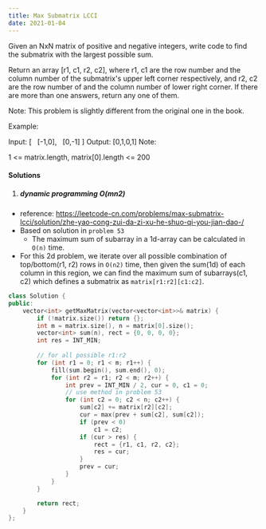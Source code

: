 ```yaml
---
title: Max Submatrix LCCI
date: 2021-01-04
---
```

Given an NxN matrix of positive and negative integers, write code to find the submatrix with the largest possible sum.

Return an array [r1, c1, r2, c2], where r1, c1 are the row number and the column number of the submatrix's upper left corner respectively, and r2, c2 are the row number of and the column number of lower right corner. If there are more than one answers, return any one of them.

Note: This problem is slightly different from the original one in the book.

Example:

Input:
[
   [-1,0],
   [0,-1]
]
Output: [0,1,0,1]
Note:

1 <= matrix.length, matrix[0].length <= 200


#### Solutions

1. ##### dynamic programming O(mn2)

- reference: https://leetcode-cn.com/problems/max-submatrix-lcci/solution/zhe-yao-cong-zui-da-zi-xu-he-shuo-qi-you-jian-dao-/
- Based on solution in `problem 53`
    - The maximum sum of subarray in a 1d-array can be calculated in `O(n)` time.
- For this 2d problem, we iterate over all possible combination of top/bottom(r1, r2) rows in `O(n2)` time, then given the sum(1d) of each column in this region, we can find the maximum sum of subarrays(c1, c2) which defines a submatrix as `matrix[r1:r2][c1:c2]`.  

```cpp
class Solution {
public:
    vector<int> getMaxMatrix(vector<vector<int>>& matrix) {
        if (!matrix.size()) return {};
        int m = matrix.size(), n = matrix[0].size();
        vector<int> sum(n), rect = {0, 0, 0, 0};
        int res = INT_MIN;
        
        // for all possible r1:r2
        for (int r1 = 0; r1 < m; r1++) {
            fill(sum.begin(), sum.end(), 0);
            for (int r2 = r1; r2 < m; r2++) {
                int prev = INT_MIN / 2, cur = 0, c1 = 0;
                // use method in problem 53
                for (int c2 = 0; c2 < n; c2++) {
                    sum[c2] += matrix[r2][c2];
                    cur = max(prev + sum[c2], sum[c2]);
                    if (prev < 0)
                        c1 = c2;
                    if (cur > res) {
                        rect = {r1, c1, r2, c2};
                        res = cur;
                    }
                    prev = cur;
                }
            }
        }

        return rect;
    }
};
```